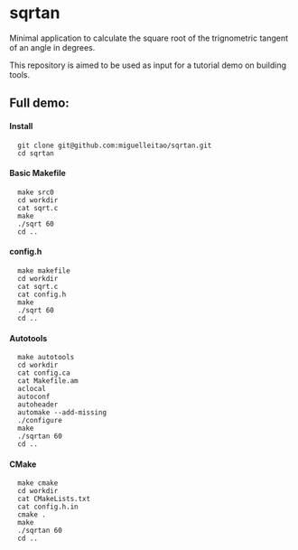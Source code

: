 # sqrtan
Minimal application to calculate the square root of the trignometric tangent of an angle in degrees.

This repository is aimed to be used as input for a tutorial demo on building tools.

## Full demo:

#### Install
```
  git clone git@github.com:miguelleitao/sqrtan.git
  cd sqrtan
```
#### Basic Makefile
```
  make src0
  cd workdir
  cat sqrt.c
  make
  ./sqrt 60
  cd ..
```
#### config.h
```
  make makefile
  cd workdir
  cat sqrt.c
  cat config.h
  make
  ./sqrt 60
  cd ..
```
#### Autotools
```
  make autotools
  cd workdir
  cat config.ca
  cat Makefile.am
  aclocal
  autoconf
  autoheader
  automake --add-missing
  ./configure
  make
  ./sqrtan 60
  cd ..
```
#### CMake
```
  make cmake
  cd workdir
  cat CMakeLists.txt
  cat config.h.in
  cmake .
  make
  ./sqrtan 60
  cd ..
```

